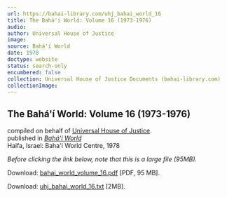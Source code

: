 ```yaml
---
url: https://bahai-library.com/uhj_bahai_world_16
title: The Bahá'í World: Volume 16 (1973-1976)
audio: 
author: Universal House of Justice
image: 
source: Bahá'í World
date: 1978
doctype: website
status: search-only
encumbered: false
collection: Universal House of Justice Documents (bahai-library.com)
collectionImage: 
---
```



## The Bahá'í World: Volume 16 (1973-1976)

compiled on behalf of [Universal House of Justice](https://bahai-library.com/author/Universal%20House%20of%20Justice).  
published in [_Bahá'í World_](https://bahai-library.com/series/BW)  
Haifa, Israel: Baha'i World Centre, 1978


_Before clicking the link below, note that this is a large file (95MB)._  
  
Download: [bahai\_world\_volume_16.pdf](https://bahai-library.com/pdf/bw/bahai_world_volume_16.pdf) \[PDF, 95 MB\].

Download: [uhj\_bahai\_world_16.txt](https://bahai-library.com/docs/bw/uhj_bahai_world_16.txt) \[2MB\].